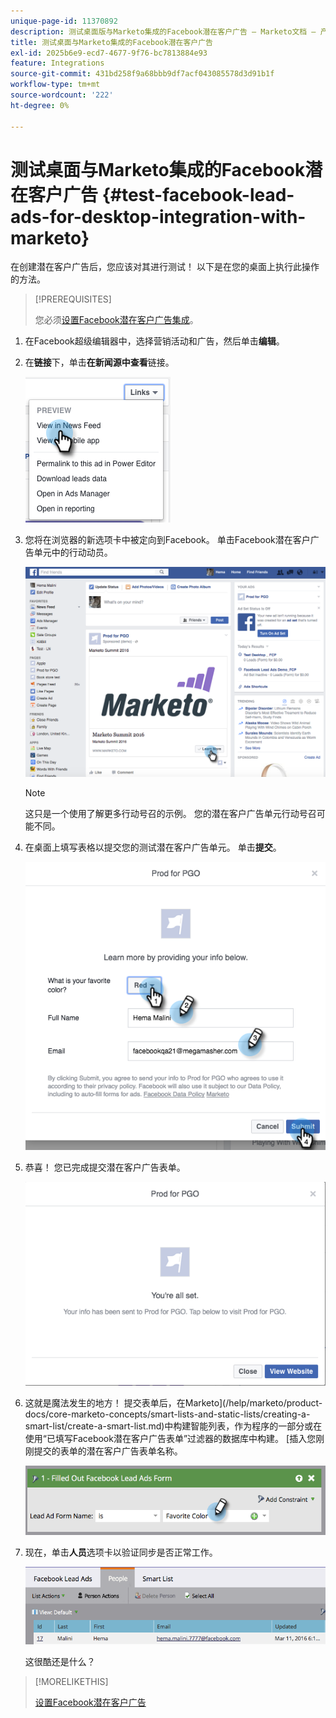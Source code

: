 ```yaml
---
unique-page-id: 11370892
description: 测试桌面版与Marketo集成的Facebook潜在客户广告 — Marketo文档 — 产品文档
title: 测试桌面与Marketo集成的Facebook潜在客户广告
exl-id: 2025b6e9-ecd7-4677-9f76-bc7813884e93
feature: Integrations
source-git-commit: 431bd258f9a68bbb9df7acf043085578d3d91b1f
workflow-type: tm+mt
source-wordcount: '222'
ht-degree: 0%

---
```


# 测试桌面与Marketo集成的Facebook潜在客户广告 {#test-facebook-lead-ads-for-desktop-integration-with-marketo}

在创建潜在客户广告后，您应该对其进行测试！ 以下是在您的桌面上执行此操作的方法。

>[!PREREQUISITES]
>
>您必须[设置Facebook潜在客户广告集成](/help/marketo/product-docs/demand-generation/facebook/set-up-facebook-lead-ads.md)。

1. 在Facebook超级编辑器中，选择营销活动和广告，然后单击&#x200B;**编辑**。

1. 在&#x200B;**链接**&#x200B;下，单击&#x200B;**在新闻源中查看**&#x200B;链接。

   ![](assets/image2016-5-13-14-3a35-3a36.png)

1. 您将在浏览器的新选项卡中被定向到Facebook。 单击Facebook潜在客户广告单元中的行动动员。

   ![](assets/image2016-5-13-14-3a42-3a45.png)

   >[!NOTE]
   >
   >这只是一个使用了解更多行动号召的示例。 您的潜在客户广告单元行动号召可能不同。

1. 在桌面上填写表格以提交您的测试潜在客户广告单元。 单击&#x200B;**提交**。

   ![](assets/image2016-5-13-14-3a47-3a43.png)

1. 恭喜！ 您已完成提交潜在客户广告表单。

   ![](assets/image2016-5-13-14-3a52-3a57.png)

1. 这就是魔法发生的地方！ 提交表单后，在Marketo](/help/marketo/product-docs/core-marketo-concepts/smart-lists-and-static-lists/creating-a-smart-list/create-a-smart-list.md)中构建智能列表，作为程序的一部分或在使用“已填写Facebook潜在客户广告表单”过滤器的数据库中构建。 [插入您刚刚提交的表单的潜在客户广告表单名称。

   ![](assets/image2016-3-11-8-3a59-3a34-1.png)

1. 现在，单击&#x200B;**人员**&#x200B;选项卡以验证同步是否正常工作。

   ![](assets/people.png)

   这很酷还是什么？

>[!MORELIKETHIS]
>
>[设置Facebook潜在客户广告](/help/marketo/product-docs/demand-generation/facebook/set-up-facebook-lead-ads.md)
